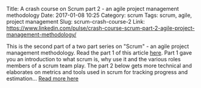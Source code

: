 Title: A crash course on Scrum part 2 - an agile project management methodology
Date: 2017-01-08 10:25
Category: scrum
Tags: scrum, agile, project management
Slug: scrum-crash-course-2
Link: https://www.linkedin.com/pulse/crash-course-scrum-part-2-agile-project-management-methodology/

This is the second part of a two part series on "Scrum" - an agile project management methodology. Read the part 1 of this article [here](http://www.linkedin.com/pulse/crash-course-scrum-part-1-agile-project-management-methodology?published=t). Part 1 gave you an introduction to what scrum is, why use it and the various roles members of a scrum team play. The part 2 below gets more technical and elaborates on metrics and tools used in scrum for tracking progress and estimation... [Read more here](https://www.linkedin.com/pulse/crash-course-scrum-part-2-agile-project-management-methodology/)